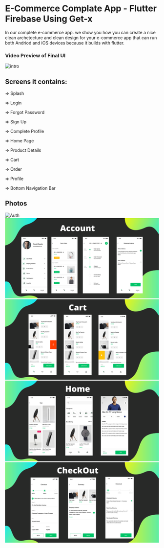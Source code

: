 # E-Commerce Complate App - Flutter Firebase Using Get-x

In our complete e-commerce app.
we show you how you can create a nice
clean archetecture and clean design for your e-commerce app that can
run both Andriod and iOS devices because it builds with flutter.



### Video Preview of Final UI

![intro](https://user-images.githubusercontent.com/93432216/149979089-621b0887-2443-439a-b799-fa25b3644f49.gif)


## Screens it contains:

=> Splash

=> Login

=> Forgot Password

=> Sign Up

=> Complete Profile

=> Home Page

=> Product Details

=> Cart

=> Order

=> Profile

=> Bottom Navigation Bar

## Photos
![Auth](https://user-images.githubusercontent.com/93432216/149979388-89561805-c5c8-4c3f-a457-4cd377ed31b0.png)
![Preview](Account.png)
![Preview](Cart.png)
![Preview](Home.png)
![Preview](CheckOut.png)
